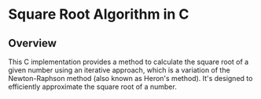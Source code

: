 # Square Root Algorithm in C

## Overview
This C implementation provides a method to calculate the square root of a given number using an iterative approach, which is a variation of the Newton-Raphson method (also known as Heron's method). It's designed to efficiently approximate the square root of a number.